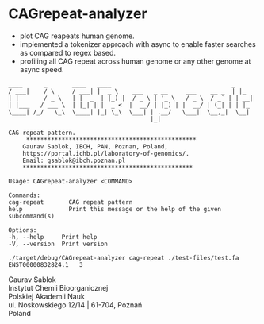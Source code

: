 # CAGrepeat-analyzer
- plot CAG reapeats human genome.
- implemented a tokenizer approach with async to enable faster searches as compared to regex based.
- profiling all CAG repeat across human genome or any other genome at async speed.

```
____      _       ____   ____                                  _
/ ___|    / \     / ___| |  _ \    ___   _ __     ___    __ _  | |_
| |       / _ \   | |  _  | |_) |  / _ \ | '_ \   / _ \  / _` | | __|
| |___   / ___ \  | |_| | |  _ <  |  __/ | |_) | |  __/ | (_| | | |_
\____| /_/   \_\  \____| |_| \_\  \___| | .__/   \___|  \__,_|  \__|
                                        |_|

CAG repeat pattern.
     ************************************************
    Gaurav Sablok, IBCH, PAN, Poznan, Poland,
    https://portal.ichb.pl/laboratory-of-genomics/.
    Email: gsablok@ibch.poznan.pl
    ************************************************

Usage: CAGrepeat-analyzer <COMMAND>

Commands:
cag-repeat       CAG repeat pattern
help             Print this message or the help of the given subcommand(s)

Options:
-h, --help     Print help
-V, --version  Print version
```

```
./target/debug/CAGrepeat-analyzer cag-repeat ./test-files/test.fa
ENST00000832824.1	3
```

Gaurav Sablok \
Instytut Chemii Bioorganicznej \
Polskiej Akademii Nauk \
ul. Noskowskiego 12/14 | 61-704, Poznań \
Poland
